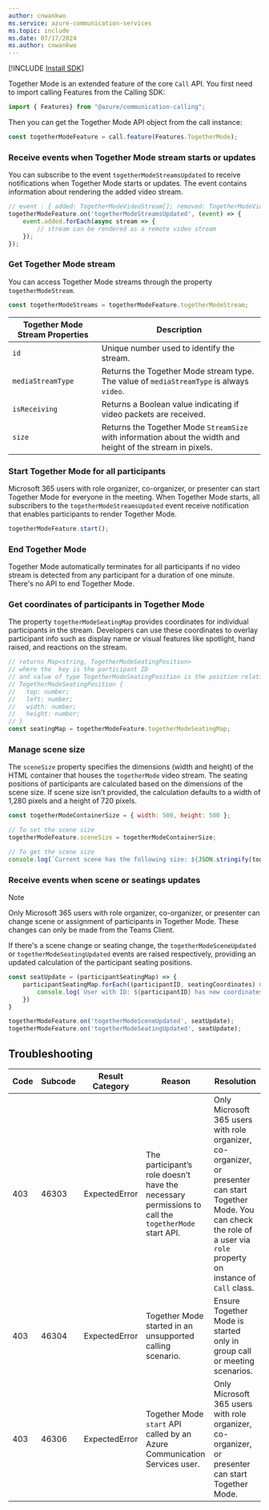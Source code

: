 ```yaml
---
author: cnwankwo
ms.service: azure-communication-services
ms.topic: include
ms.date: 07/17/2024
ms.author: cnwankwo
---
```


[!INCLUDE [Install SDK](../install-sdk/install-sdk-web.md)]



Together Mode is an extended feature of the core `Call` API. You first need to import calling Features from the Calling SDK:

```js
import { Features} from "@azure/communication-calling";
```

Then you can get the Together Mode API object from the call instance:

```js
const togetherModeFeature = call.feature(Features.TogetherMode);
```

### Receive events when Together Mode stream starts or updates
You can subscribe to the event `togetherModeStreamsUpdated` to receive notifications when Together Mode starts or updates. The event contains information about rendering the added video stream. 

```js
// event : { added: TogetherModeVideoStream[]; removed: TogetherModeVideoStream[] }
togetherModeFeature.on('togetherModeStreamsUpdated', (event) => {
    event.added.forEach(async stream => {
        // stream can be rendered as a remote video stream
    });
});
```

### Get Together Mode stream
You can access Together Mode streams through the property `togetherModeStream`.

```js
const togetherModeStreams = togetherModeFeature.togetherModeStream;
```

| Together Mode Stream Properties | Description |
| --- | --- |
| `id` | Unique number used to identify the stream. |
| `mediaStreamType`	| Returns the Together Mode stream type. The value of `mediaStreamType` is always `video`. |
| `isReceiving`	| Returns a Boolean value indicating if video packets are received.  |
| `size` | 	Returns the Together Mode `StreamSize` with information about the width and height of the stream in pixels. |

### Start Together Mode for all participants
Microsoft 365 users with role organizer, co-organizer, or presenter can start Together Mode for everyone in the meeting. When Together Mode starts, all subscribers to the `togetherModeStreamsUpdated` event receive notification that enables participants to render Together Mode.

```js
togetherModeFeature.start();
```
### End Together Mode
Together Mode automatically terminates for all participants if no video stream is detected from any participant for a duration of one minute. There's no API to end Together Mode.

### Get coordinates of participants in Together Mode
The property `togetherModeSeatingMap` provides coordinates for individual participants in the stream. Developers can use these coordinates to overlay participant info such as display name or visual features like spotlight, hand raised, and reactions on the stream. 

```js
// returns Map<string, TogetherModeSeatingPosition>
// where the  key is the participant ID
// and value of type TogetherModeSeatingPosition is the position relative to the sceneSize
// TogetherModeSeatingPosition {
//   top: number;
//   left: number;
//   width: number;
//   height: number;
// }
const seatingMap = togetherModeFeature.togetherModeSeatingMap;
```

### Manage scene size
The `sceneSize` property specifies the dimensions (width and height) of the HTML container that houses the `togetherMode` video stream. The seating positions of participants are calculated based on the dimensions of the scene size. If scene size isn't provided, the calculation defaults to a width of 1,280 pixels and a height of 720 pixels.

```js
const togetherModeContainerSize = { width: 500, height: 500 };

// To set the scene size
togetherModeFeature.sceneSize = togetherModeContainerSize;

// To get the scene size
console.log(`Current scene has the following size: ${JSON.stringify(togetherModeFeature.sceneSize )}`)
```

### Receive events when scene or seatings updates
> [!NOTE]
> Only Microsoft 365 users with role organizer, co-organizer, or presenter can change scene or assignment of participants in Together Mode. These changes can only be made from the Teams Client. 

If there's a scene change or seating change, the `togetherModeSceneUpdated` or `togetherModeSeatingUpdated` events are raised respectively, providing an updated calculation of the participant seating positions.

```js
const seatUpdate = (participantSeatingMap) => {
    participantSeatingMap.forEach((participantID, seatingCoordinates) => {
        console.log(`User with ID: ${participantID} has new coordinates ${JSON.stringify(seatingCoordinates)} `)
    })
}

togetherModeFeature.on('togetherModeSceneUpdated', seatUpdate);
togetherModeFeature.on('togetherModeSeatingUpdated', seatUpdate);
```

## Troubleshooting
| Code | Subcode | Result Category | Reason | Resolution |
|----------------------------------------------|--------|--------|---------|----------|
| 403 | 46303	| ExpectedError  | The participant’s role doesn’t have the necessary permissions to call the `togetherMode` start API. | Only Microsoft 365 users with role organizer, co-organizer, or presenter can start Together Mode. You can check the role of a user via `role` property on instance of `Call` class. |
| 403 | 46304 | ExpectedError  | Together Mode started in an unsupported calling scenario.  | Ensure Together Mode is started only in group call or meeting scenarios. |
| 403 | 46306 | ExpectedError | Together Mode `start` API called by an Azure Communication Services user.  | Only Microsoft 365 users with role organizer, co-organizer, or presenter can start Together Mode. |
